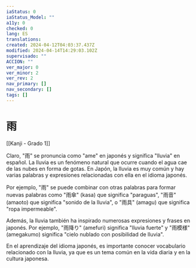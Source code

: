 ```yaml
---
iaStatus: 0
iaStatus_Model: ""
a11y: 0
checked: 0
lang: ES
translations: 
created: 2024-04-12T04:03:37.437Z
modified: 2024-04-14T14:29:03.102Z
supervisado: ""
ACCION: ""
ver_major: 0
ver_minor: 2
ver_rev: 2
nav_primary: []
nav_secondary: []
tags: []
---
```

# 雨

[[Kanji - Grado 1]]

Claro, "雨" se pronuncia como "ame" en japonés y significa "lluvia" en español. La lluvia es un fenómeno natural que ocurre cuando el agua cae de las nubes en forma de gotas. En Japón, la lluvia es muy común y hay varias palabras y expresiones relacionadas con ella en el idioma japonés.

Por ejemplo, "雨" se puede combinar con otras palabras para formar nuevas palabras como "雨傘" (kasa) que significa "paraguas", "雨音" (amaoto) que significa "sonido de la lluvia", o "雨具" (amagu) que significa "ropa impermeable".

Además, la lluvia también ha inspirado numerosas expresiones y frases en japonés. Por ejemplo, "雨降り" (amefuri) significa "lluvia fuerte" y "雨模様" (amegakumo) significa "cielo nublado con posibilidad de lluvia".

En el aprendizaje del idioma japonés, es importante conocer vocabulario relacionado con la lluvia, ya que es un tema común en la vida diaria y en la cultura japonesa.
